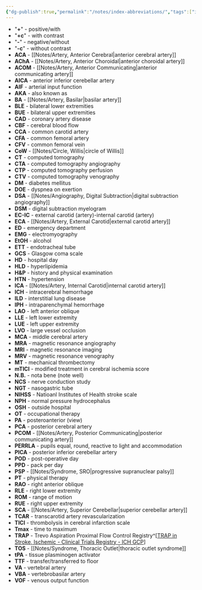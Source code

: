 ```yaml
---
{"dg-publish":true,"permalink":"/notes/index-abbreviations/","tags":["index"],"created":"2023-05-12T20:05:52.000-07:00","updated":"2023-12-19T09:31:11.586-08:00"}
---
```



- "**+**" - positive/with
- "**+c**" - with contrast
- "**-**" - negative/without
- "**-c**" - without contrast
- **ACA** - [[Notes/Artery, Anterior Cerebral\|anterior cerebral artery]]
- **AChA** - [[Notes/Artery, Anterior Choroidal\|anterior choroidal artery]]
- **ACOM** - [[Notes/Artery, Anterior Communicating\|anterior communicating artery]]
- **AICA** - anterior inferior cerebellar artery
- **AIF** - arterial input function
- **AKA** - also known as
- **BA** - [[Notes/Artery, Basilar\|basilar artery]]
- **BLE** - bilateral lower extremities
- **BUE** - bilateral upper extremities
- **CAD** - coronary artery disease
- **CBF** - cerebral blood flow
- **CCA** - common carotid artery
- **CFA** - common femoral artery
- **CFV** - common femoral vein
- **CoW** - [[Notes/Circle, Willis\|circle of Willis]]
- **CT** - computed tomography
- **CTA** - computed tomography angiography
- **CTP** - computed tomography perfusion
- **CTV** - computed tomography venography
- **DM** - diabetes mellitus
- **DOE** - dyspnea on exertion
- **DSA** - [[Notes/Angiography, Digital Subtraction\|digital subtraction angiography]]
- **DSM** - digital subtraction myelogram
- **EC-IC** - external carotid (artery)-internal carotid (artery)
- **ECA** - [[Notes/Artery, External Carotid\|external carotid artery]]
- **ED** - emergency department
- **EMG** - electromyography
- **EtOH** - alcohol
- **ETT** - endotracheal tube
- **GCS** - Glasgow coma scale
- **HD** - hospital day
- **HLD** - hyperlipidemia
- **H&P** - history and physical examination
- **HTN** - hypertension
- **ICA** - [[Notes/Artery, Internal Carotid\|internal carotid artery]]
- **ICH** - intracerebral hemorrhage
- **ILD** - interstitial lung disease
- **IPH** - intraparenchymal hemorrhage
- **LAO** - left anterior oblique
- **LLE** - left lower extremity
- **LUE** - left upper extremity
- **LVO** - large vessel occlusion
- **MCA** - middle cerebral artery
- **MRA** - magnetic resonance angiography
- **MRI** - magnetic resonance imaging
- **MRV** - magnetic resonance venography
- **MT** - mechanical thrombectomy
- **mTICI** - modified treatment in cerebral ischemia score
- **N.B.** - nota bene (note well)
- **NCS** - nerve conduction study
- **NGT** - nasogastric tube
- **NIHSS** - Natioanl Institutes of Health stroke scale
- **NPH** - normal pressure hydrocephalus
- **OSH** - outside hospital
- **OT** - occupational therapy
- **PA** - posteroanterior (view)
- **PCA** - posterior cerebral artery
- **PCOM** - [[Notes/Artery, Posterior Communicating\|posterior communicating artery]]
- **PERRLA** - pupils equal, round, reactive to light and accommodation
- **PICA** - posterior inferior cerebellar artery
- **POD** - post-operative day
- **PPD** - pack per day
- **PSP** - [[Notes/Syndrome, SRO\|progressive supranuclear palsy]]
- **PT** - physical therapy
- **RAO** - right anterior oblique
- **RLE** - right lower extremity
- **ROM** - range of motion
- **RUE** - right upper extremity
- **SCA** - [[Notes/Artery, Superior Cerebellar\|superior cerebellar artery]]
- **TCAR** - transcarotid artery revascularization
- **TICI** - thrombolysis in cerebral infarction scale
- **Tmax** - time to maximum
- **TRAP** - Trevo Aspiration Proximal Flow Control Registry^[[TRAP in Stroke, Ischemic - Clinical Trials Registry - ICH GCP](https://ichgcp.net/clinical-trials-registry/NCT03199404)]
- **TOS** - [[Notes/Syndrome, Thoracic Outlet\|thoracic outlet syndrome]]
- **tPA** - tissue plasminogen activator
- **TTF** - transfer/transferred to floor
- **VA** - vertebral artery
- **VBA** - vertebrobasilar artery
- **VOF** - venous output function
